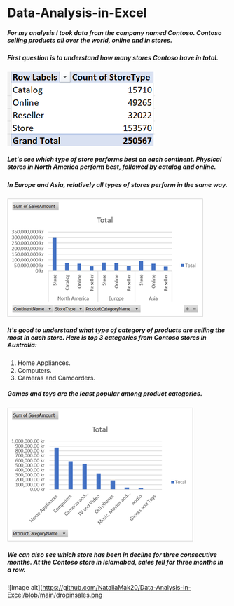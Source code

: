 # Data-Analysis-in-Excel
##### For my analysis I took data from the company named Contoso. Contoso selling products all over the world, online and in stores. 
##### First question is to understand how many stores Contoso have in total. 
![Image alt](https://github.com/NataliaMak20/Data-Analysis-in-Excel/blob/main/ContosoData.png)
##### Let's see which type of store performs best on each continent. Physical stores in North America perform best, followed by catalog and online.
##### In Europe and Asia, relatively all types of stores perform in the same way.
![Image alt](https://github.com/NataliaMak20/Data-Analysis-in-Excel/blob/main/StoreTypesbyContinent.png)
##### It's good to understand what type of category of products are selling the most in each store. Here is top 3 categories from Contoso stores in Australia:
1. Home Appliances.
2. Computers.
3. Cameras and Camcorders.
##### Games and toys are the least popular among product categories.
![Image alt](https://github.com/NataliaMak20/Data-Analysis-in-Excel/blob/main/BestSellers.png)
##### We can also see which store has been in decline for three consecutive months. At the Contoso store in Islamabad, sales fell for three months in a row.
![Image alt](https://github.com/NataliaMak20/Data-Analysis-in-Excel/blob/main/dropinsales.png
